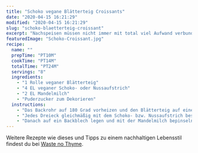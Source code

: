 ```yaml
---
title: "Schoko vegane Blätterteig Croissants"
date: "2020-04-15 16:21:29"
modified: "2020-04-15 16:21:29"
slug: "schoko-blaetterteig-croissant"
excerpt: "Nachspeisen müssen nicht immer mit total viel Aufwand verbunden sein, es geht auch einfach und ist im Handumdrehen fertig. "
featuredImage: "Schoko-Croissant.jpg"
recipe:
  name: ""
  prepTime: "PT10M"
  cookTime: "PT14M"
  totalTime: "PT24M"
  servings: "8"
  ingredients:
    - "1 Rolle veganer Blätterteig"
    - "4 EL veganer Schoko- oder Nussaufstrich"
    - "2 EL Mandelmilch"
    - "Puderzucker zum Dekorieren"
  instructions:
    - "Das Backrohr auf 180 Grad vorheizen und den Blätterteig auf einer ebenen Arbeitsfläche ausrollen. In 4 gleich große Quadrate schneiden. Die Quadrate dann in Dreiecke teilen."
    - "Jedes Dreieck gleichmäßig mit dem Schoko- bzw. Nussaufstrich bestreichen und dann einrollen, damit ein Kipferl/Croissant entsteht, also von der langen Seite hin zum Spitz des Dreiecks."
    - "Danach auf ein Backblech legen und mit der Mandelmilch bepinseln. Für 10-14 Minuten ins Backrohr schieben und danach 10 Minuten abkühlen lassen."
---
```


Weitere Rezepte wie dieses und Tipps zu einem nachhaltigen Lebensstil findest du bei [Waste no Thyme](https://wastenothyme.com).